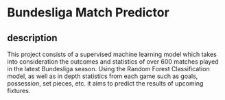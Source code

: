 # Bundesliga Match Predictor

## description

This project consists of a supervised machine learning model which takes into consideration the outcomes and statistics of over 600 matches played in the latest Bundesliga season. Using the Random Forest Classification model, as well as in depth statistics from each game such as goals, possession, set pieces, etc. it aims to predict the results of upcoming fixtures.
